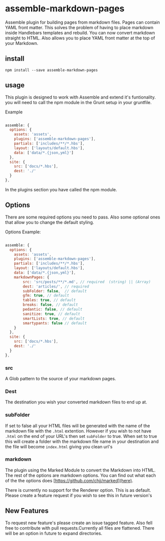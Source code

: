 assemble-markdown-pages
=======================

Assemble plugin for building pages from markdown files. Pages can contain YAML front matter. This solves the problem of having to place markdown inside Handlebars templates and rebuild. You can now convert markdown straight to HTML. Also allows you to place YAML front matter at the top of your Markdown.


## install 

`npm install --save assemble-markdown-pages`


## usage

This plugin is designed to work with Assemble and extend it's funtionality. you will need to call the npm module in the Grunt setup in your gruntfile. 

Example 

``` javascript

assemble: {
  options: {
    assets: 'assets',
    plugins: ['assemble-markdown-pages'],
    partials: ['includes/**/*.hbs'],
    layout: ['layouts/default.hbs'],
    data: ['data/*.{json,yml}']
  },
  site: {
    src: ['docs/*.hbs'],
    dest: './'
  }
},

```    

In the plugins section you have called the npm module.


## Options

There are some required options you need to pass. Also some optional ones that allow you to change the default styling.

Options Example:  

``` javascript

assemble: {
  options: {
    assets: 'assets',
    plugins: ['assemble-markdown-pages'],
    partials: ['includes/**/*.hbs'],
    layout: ['layouts/default.hbs'],
    data: ['data/*.{json,yml}'],
    markdownPages: {
        src: 'src/posts/**/*.md', // required  (string) || (Array)
        dest: 'articles/', // required
        subFolder: false,  // default
        gfm: true, // default
        tables: true, // default
        breaks: false, // default
        pedantic: false, // default
        sanitize: true, // default
        smartLists: true, // default
        smartypants: false // default
    }
  },
  site: {
    src: ['docs/*.hbs'],
    dest: './'
  }
},

``` 

### src

A Glob pattern to the source of your markdown pages.


### Dest

The destination you wish your converted markdown files to end up at.


### subFolder

If set to false all your HTML files will be generated with the name of the markdown file with the `.html` extention. However if you wish to not have `.html` on the end of your URL's then set `subFolder` to true. When set to true this will create a folder with the markdown file name in your destination and the file will become `index.html` giving you clean url's

### markdown 

The plugin using the Marked Module to convert the Markdown into HTML. The rest of the options are markdown options. You can find out what each of the the options does [https://github.com/chjj/marked](here). 

There is currently no support for the Renderer option. This is as default. Please create a feature request if you wish to see this in future version's


## New Features

To request new feature's please create an issue tagged feature. Also fell free to contribute with pull requests.Currently all files are flattened. There will be an option in future to expand directories.




